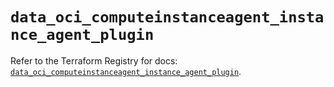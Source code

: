 # `data_oci_computeinstanceagent_instance_agent_plugin`

Refer to the Terraform Registry for docs: [`data_oci_computeinstanceagent_instance_agent_plugin`](https://registry.terraform.io/providers/oracle/oci/6.37.0/docs/data-sources/computeinstanceagent_instance_agent_plugin).
